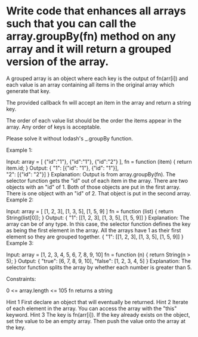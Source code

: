 # Write code that enhances all arrays such that you can call the array.groupBy(fn) method on any array and it will return a grouped version of the array.

A grouped array is an object where each key is the output of fn(arr[i]) and each value is an array containing all items in the original array which generate that key.

The provided callback fn will accept an item in the array and return a string key.

The order of each value list should be the order the items appear in the array. Any order of keys is acceptable.

Please solve it without lodash's \_.groupBy function.

Example 1:

Input:
array = [
{"id":"1"},
{"id":"1"},
{"id":"2"}
],
fn = function (item) {
return item.id;
}
Output:
{
"1": [{"id": "1"}, {"id": "1"}],  
 "2": [{"id": "2"}]
}
Explanation:
Output is from array.groupBy(fn).
The selector function gets the "id" out of each item in the array.
There are two objects with an "id" of 1. Both of those objects are put in the first array.
There is one object with an "id" of 2. That object is put in the second array.
Example 2:

Input:
array = [
[1, 2, 3],
[1, 3, 5],
[1, 5, 9]
]
fn = function (list) {
return String(list[0]);
}
Output:
{
"1": [[1, 2, 3], [1, 3, 5], [1, 5, 9]]
}
Explanation:
The array can be of any type. In this case, the selector function defines the key as being the first element in the array.
All the arrays have 1 as their first element so they are grouped together.
{
"1": [[1, 2, 3], [1, 3, 5], [1, 5, 9]]
}
Example 3:

Input:
array = [1, 2, 3, 4, 5, 6, 7, 8, 9, 10]
fn = function (n) {
return String(n > 5);
}
Output:
{
"true": [6, 7, 8, 9, 10],
"false": [1, 2, 3, 4, 5]
}
Explanation:
The selector function splits the array by whether each number is greater than 5.

Constraints:

0 <= array.length <= 105
fn returns a string

Hint 1
First declare an object that will eventually be returned.
Hint 2
Iterate of each element in the array. You can access the array with the "this" keyword.
Hint 3
The key is fn(arr[i]). If the key already exists on the object, set the value to be an empty array. Then push the value onto the array at the key.

